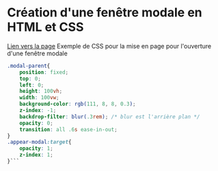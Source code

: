 # Création d'une fenêtre modale en HTML et CSS

[Lien vers la page](https://cynthiaapura.github.io/event-modal/)
Exemple de CSS pour la mise en page pour l'ouverture d'une fenêtre modale
```css
.modal-parent{
    position: fixed;
    top: 0;
    left: 0;
    height: 100vh;
    width: 100vw;
    background-color: rgb(111, 8, 8, 0.3); 
    z-index: -1;
    backdrop-filter: blur(.3rem); /* blur est l'arrière plan */
    opacity: 0;
    transition: all .6s ease-in-out;
}
.appear-modal:target{
    opacity: 1;
    z-index: 1;
}```